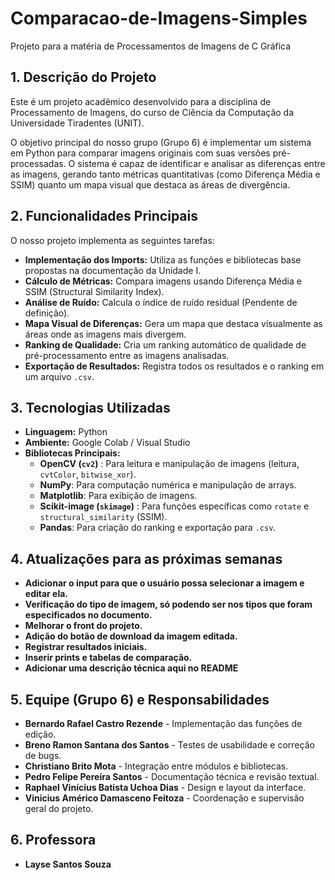 # Comparacao-de-Imagens-Simples
Projeto para a matéria de Processamentos de Imagens de C Gráfica

## 1. Descrição do Projeto

Este é um projeto acadêmico desenvolvido para a disciplina de Processamento de Imagens, do curso de Ciência da Computação da Universidade Tiradentes (UNIT).

O objetivo principal do nosso grupo (Grupo 6) é implementar um sistema em Python para comparar imagens originais com suas versões pré-processadas. O sistema é capaz de identificar e analisar as diferenças entre as imagens, gerando tanto métricas quantitativas (como Diferença Média e SSIM) quanto um mapa visual que destaca as áreas de divergência.

## 2. Funcionalidades Principais

O nosso projeto implementa as seguintes tarefas:

* **Implementação dos Imports:** Utiliza as funções e bibliotecas base propostas na documentação da Unidade I.
* **Cálculo de Métricas:** Compara imagens usando Diferença Média e SSIM (Structural Similarity Index).
* **Análise de Ruído:** Calcula o índice de ruído residual (Pendente de definição).
* **Mapa Visual de Diferenças:** Gera um mapa que destaca visualmente as áreas onde as imagens mais divergem.
* **Ranking de Qualidade:** Cria um ranking automático de qualidade de pré-processamento entre as imagens analisadas.
* **Exportação de Resultados:** Registra todos os resultados e o ranking em um arquivo `.csv`.

## 3. Tecnologias Utilizadas

* **Linguagem:** Python
* **Ambiente:** Google Colab / Visual Studio
* **Bibliotecas Principais:**
    * **OpenCV (`cv2`)** : Para leitura e manipulação de imagens (leitura, `cvtColor`, `bitwise_xor`).
    * **NumPy**: Para computação numérica e manipulação de arrays.
    * **Matplotlib**: Para exibição de imagens.
    * **Scikit-image (`skimage`)** : Para funções específicas como `rotate` e `structural_similarity` (SSIM).
    * **Pandas**: Para criação do ranking e exportação para `.csv`.
 
## 4. Atualizações para as próximas semanas

* **Adicionar o input para que o usuário possa selecionar a imagem e editar ela.**
* **Verificação do tipo de imagem, só podendo ser nos tipos que foram especificados no documento.**
* **Melhorar o front do projeto.**
* **Adição do botão de download da imagem editada.**
* **Registrar resultados iniciais.**
* **Inserir prints e tabelas de comparação.**
* **Adicionar uma descrição técnica aqui no README**

## 5. Equipe (Grupo 6) e Responsabilidades

* **Bernardo Rafael Castro Rezende** - Implementação das funções de edição.
* **Breno Ramon Santana dos Santos** - Testes de usabilidade e correção de bugs.
* **Christiano Brito Mota** - Integração entre módulos e bibliotecas.
* **Pedro Felipe Pereira Santos** - Documentação técnica e revisão textual.
* **Raphael Vinícius Batista Uchoa Dias** - Design e layout da interface.
* **Vinicius Américo Damasceno Feitoza** - Coordenação e supervisão geral do projeto.

## 6. Professora

* **Layse Santos Souza** 
